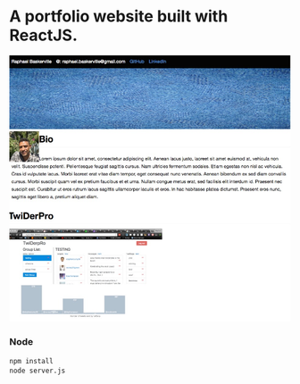 <!-- [![Deploy](https://www.herokucdn.com/deploy/button.png)](https://heroku.com/deploy) -->

# A portfolio website built with ReactJS.

![alt text](https://github.com/RaphaelBaskerville/folio/blob/master/public/images/folio-readme.jpg "ReadMe Image")

### Node

```sh
npm install
node server.js
```